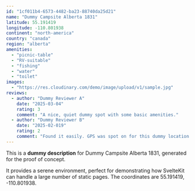 ```yaml
---
id: "1cf011b4-6573-4482-ba23-88740da25d21"
name: "Dummy Campsite Alberta 1831"
latitude: 55.191419
longitude: -110.801938
continent: "north-america"
country: "canada"
region: "alberta"
amenities:
  - "picnic-table"
  - "RV-suitable"
  - "fishing"
  - "water"
  - "toilet"
images:
  - "https://res.cloudinary.com/demo/image/upload/v1/sample.jpg"
reviews:
  - author: "Dummy Reviewer A"
    date: "2025-03-04"
    rating: 3
    comment: "A nice, quiet dummy spot with some basic amenities."
  - author: "Dummy Reviewer B"
    date: "2025-02-019"
    rating: 2
    comment: "Found it easily. GPS was spot on for this dummy location."
---
```


This is a **dummy description** for Dummy Campsite Alberta 1831, generated for the proof of concept.

It provides a serene environment, perfect for demonstrating how SvelteKit can handle a large number of static pages. The coordinates are 55.191419, -110.801938.

